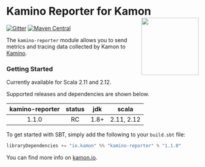 # Kamino Reporter for Kamon<img align="right" src="https://rawgit.com/kamon-io/Kamon/master/kamon-logo.svg" height="150px" style="padding-left: 20px"/>

[![Gitter](https://badges.gitter.im/Join%20Chat.svg)](https://gitter.im/kamon-io/Kamon?utm_source=badge&utm_medium=badge&utm_campaign=pr-badge&utm_content=badge)
[![Maven Central](https://maven-badges.herokuapp.com/maven-central/io.kamon/kamino-reporter_2.12/badge.svg)](https://maven-badges.herokuapp.com/maven-central/io.kamon/kamino-reporter_2.12)

The `kamino-reporter` module allows you to send metrics and tracing data collected by Kamon to [Kamino][1].

### Getting Started

Currently available for Scala 2.11 and 2.12.

Supported releases and dependencies are shown below.

| kamino-reporter | status | jdk  | scala            |
|:---------------:|:------:|:----:|------------------|
|    1.1.0    |   RC   | 1.8+ |    2.11, 2.12    |



To get started with SBT, simply add the following to your `build.sbt` file:

```scala
libraryDependencies += "io.kamon" %% "kamino-reporter" % "1.1.0"
```


You can find more info on [kamon.io][2].

[1]: https://kamino.io/
[2]: http://kamon.io/documentation/1.x/reporters/kamino/
